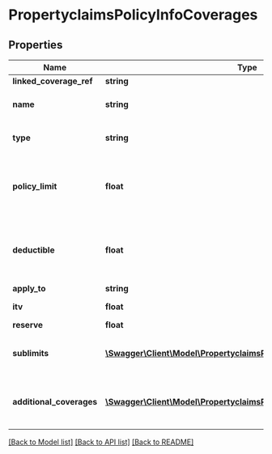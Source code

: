 # PropertyclaimsPolicyInfoCoverages

## Properties
Name | Type | Description | Notes
------------ | ------------- | ------------- | -------------
**linked_coverage_ref** | **string** |  | [optional] 
**name** | **string** | The name of the coverage | [optional] 
**type** | **string** | The type of coverage provided | [optional] 
**policy_limit** | **float** | The maximum value provided under this coverage | [optional] 
**deductible** | **float** | The policy holder&#39;s financial liability under this coverage | [optional] 
**apply_to** | **string** |  | [optional] 
**itv** | **float** | Insured to Value | [optional] 
**reserve** | **float** |  | [optional] 
**sublimits** | [**\Swagger\Client\Model\PropertyclaimsPolicyInfoSublimits[]**](PropertyclaimsPolicyInfoSublimits.md) | Additional sub limits to the coverage | [optional] 
**additional_coverages** | [**\Swagger\Client\Model\PropertyclaimsPolicyInfoAdditionalCoverages[]**](PropertyclaimsPolicyInfoAdditionalCoverages.md) | Additonal coverages provided to the coverage | [optional] 

[[Back to Model list]](../README.md#documentation-for-models) [[Back to API list]](../README.md#documentation-for-api-endpoints) [[Back to README]](../README.md)


